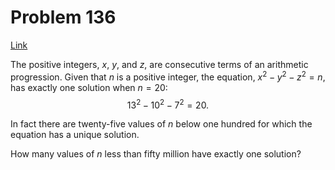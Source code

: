 # Problem 136

[Link](https://projecteuler.net/problem=136)

The positive integers, $x$, $y$, and $z$, are consecutive terms of an arithmetic progression. Given that $n$ is a positive integer, the equation, $x^2 - y^2 - z^2 = n$, has exactly one solution when $n = 20$: $$13^2 - 10^2 - 7^2 = 20.$$

In fact there are twenty-five values of $n$ below one hundred for which the equation has a unique solution.

How many values of $n$ less than fifty million have exactly one solution?